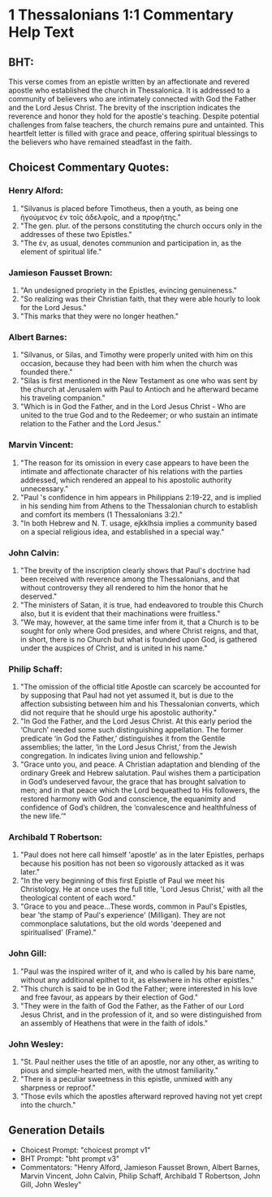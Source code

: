 # 1 Thessalonians 1:1 Commentary Help Text

## BHT:
This verse comes from an epistle written by an affectionate and revered apostle who established the church in Thessalonica. It is addressed to a community of believers who are intimately connected with God the Father and the Lord Jesus Christ. The brevity of the inscription indicates the reverence and honor they hold for the apostle's teaching. Despite potential challenges from false teachers, the church remains pure and untainted. This heartfelt letter is filled with grace and peace, offering spiritual blessings to the believers who have remained steadfast in the faith.

## Choicest Commentary Quotes:
### Henry Alford:
1. "Silvanus is placed before Timotheus, then a youth, as being one ἡγούμενος ἐν τοῖς ἀδελφοῖς, and a προφήτης."
2. "The gen. plur. of the persons constituting the church occurs only in the addresses of these two Epistles."
3. "The ἐν, as usual, denotes communion and participation in, as the element of spiritual life."

### Jamieson Fausset Brown:
1. "An undesigned propriety in the Epistles, evincing genuineness."
2. "So realizing was their Christian faith, that they were able hourly to look for the Lord Jesus."
3. "This marks that they were no longer heathen."

### Albert Barnes:
1. "Silvanus, or Silas, and Timothy were properly united with him on this occasion, because they had been with him when the church was founded there." 
2. "Silas is first mentioned in the New Testament as one who was sent by the church at Jerusalem with Paul to Antioch and he afterward became his traveling companion."
3. "Which is in God the Father, and in the Lord Jesus Christ - Who are united to the true God and to the Redeemer; or who sustain an intimate relation to the Father and the Lord Jesus."

### Marvin Vincent:
1. "The reason for its omission in every case appears to have been the intimate and affectionate character of his relations with the parties addressed, which rendered an appeal to his apostolic authority unnecessary."
2. "Paul 's confidence in him appears in Philippians 2:19-22, and is implied in his sending him from Athens to the Thessalonian church to establish and comfort its members (1 Thessalonians 3:2)."
3. "In both Hebrew and N. T. usage, ejkklhsia implies a community based on a special religious idea, and established in a special way."

### John Calvin:
1. "The brevity of the inscription clearly shows that Paul's doctrine had been received with reverence among the Thessalonians, and that without controversy they all rendered to him the honor that he deserved."
2. "The ministers of Satan, it is true, had endeavored to trouble this Church also, but it is evident that their machinations were fruitless."
3. "We may, however, at the same time infer from it, that a Church is to be sought for only where God presides, and where Christ reigns, and that, in short, there is no Church but what is founded upon God, is gathered under the auspices of Christ, and is united in his name."

### Philip Schaff:
1. "The omission of the official title Apostle can scarcely be accounted for by supposing that Paul had not yet assumed it, but is due to the affection subsisting between him and his Thessalonian converts, which did not require that he should urge his apostolic authority." 
2. "In God the Father, and the Lord Jesus Christ. At this early period the ‘Church’ needed some such distinguishing appellation. The former predicate ‘in God the Father,’ distinguishes it from the Gentile assemblies; the latter, ‘in the Lord Jesus Christ,’ from the Jewish congregation. In indicates living union and fellowship."
3. "Grace unto you, and peace. A Christian adaptation and blending of the ordinary Greek and Hebrew salutation. Paul wishes them a participation in God’s undeserved favour, the grace that has brought salvation to men; and in that peace which the Lord bequeathed to His followers, the restored harmony with God and conscience, the equanimity and confidence of God’s children, the ‘convalescence and healthfulness of the new life.’"

### Archibald T Robertson:
1. "Paul does not here call himself 'apostle' as in the later Epistles, perhaps because his position has not been so vigorously attacked as it was later." 
2. "In the very beginning of this first Epistle of Paul we meet his Christology. He at once uses the full title, 'Lord Jesus Christ,' with all the theological content of each word."
3. "Grace to you and peace...These words, common in Paul's Epistles, bear 'the stamp of Paul's experience' (Milligan). They are not commonplace salutations, but the old words 'deepened and spiritualised' (Frame)."

### John Gill:
1. "Paul was the inspired writer of it, and who is called by his bare name, without any additional epithet to it, as elsewhere in his other epistles."
2. "This church is said to be in God the Father; were interested in his love and free favour, as appears by their election of God."
3. "They were in the faith of God the Father, as the Father of our Lord Jesus Christ, and in the profession of it, and so were distinguished from an assembly of Heathens that were in the faith of idols."

### John Wesley:
1. "St. Paul neither uses the title of an apostle, nor any other, as writing to pious and simple-hearted men, with the utmost familiarity."
2. "There is a peculiar sweetness in this epistle, unmixed with any sharpness or reproof."
3. "Those evils which the apostles afterward reproved having not yet crept into the church."


## Generation Details
- Choicest Prompt: "choicest prompt v1"
- BHT Prompt: "bht prompt v3"
- Commentators: "Henry Alford, Jamieson Fausset Brown, Albert Barnes, Marvin Vincent, John Calvin, Philip Schaff, Archibald T Robertson, John Gill, John Wesley"
